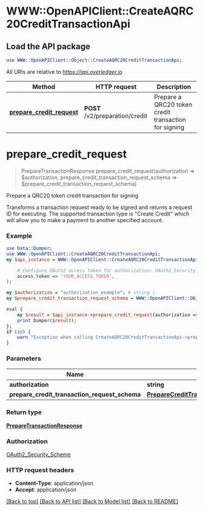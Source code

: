 # WWW::OpenAPIClient::CreateAQRC20CreditTransactionApi

## Load the API package
```perl
use WWW::OpenAPIClient::Object::CreateAQRC20CreditTransactionApi;
```

All URIs are relative to *https://api.overledger.io*

Method | HTTP request | Description
------------- | ------------- | -------------
[**prepare_credit_request**](CreateAQRC20CreditTransactionApi.md#prepare_credit_request) | **POST** /v2/preparation/credit | Prepare a QRC20 token credit transaction for signing


# **prepare_credit_request**
> PrepareTransactionResponse prepare_credit_request(authorization => $authorization, prepare_credit_transaction_request_schema => $prepare_credit_transaction_request_schema)

Prepare a QRC20 token credit transaction for signing

Transforms a transaction request ready to be signed and returns a request ID for executing. The supported transaction type is \"Create Credit\" which will allow you to make a payment to another specified account.

### Example
```perl
use Data::Dumper;
use WWW::OpenAPIClient::CreateAQRC20CreditTransactionApi;
my $api_instance = WWW::OpenAPIClient::CreateAQRC20CreditTransactionApi->new(

    # Configure OAuth2 access token for authorization: OAuth2_Security_Scheme
    access_token => 'YOUR_ACCESS_TOKEN',
);

my $authorization = "authorization_example"; # string | 
my $prepare_credit_transaction_request_schema = WWW::OpenAPIClient::Object::PrepareCreditTransactionRequestSchema->new(); # PrepareCreditTransactionRequestSchema | 

eval {
    my $result = $api_instance->prepare_credit_request(authorization => $authorization, prepare_credit_transaction_request_schema => $prepare_credit_transaction_request_schema);
    print Dumper($result);
};
if ($@) {
    warn "Exception when calling CreateAQRC20CreditTransactionApi->prepare_credit_request: $@\n";
}
```

### Parameters

Name | Type | Description  | Notes
------------- | ------------- | ------------- | -------------
 **authorization** | **string**|  | 
 **prepare_credit_transaction_request_schema** | [**PrepareCreditTransactionRequestSchema**](PrepareCreditTransactionRequestSchema.md)|  | 

### Return type

[**PrepareTransactionResponse**](PrepareTransactionResponse.md)

### Authorization

[OAuth2_Security_Scheme](../README.md#OAuth2_Security_Scheme)

### HTTP request headers

 - **Content-Type**: application/json
 - **Accept**: application/json

[[Back to top]](#) [[Back to API list]](../README.md#documentation-for-api-endpoints) [[Back to Model list]](../README.md#documentation-for-models) [[Back to README]](../README.md)

